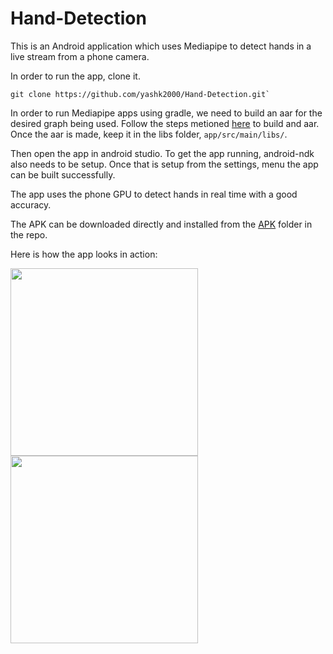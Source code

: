 # Hand-Detection
This is an Android application which uses Mediapipe to detect hands in a live stream from a phone camera.

In order to run the app, clone it.

```git
git clone https://github.com/yashk2000/Hand-Detection.git`
```

In order to run Mediapipe apps using gradle, we need to build an aar for the desired graph being used. Follow the steps metioned [here](https://github.com/google/mediapipe/blob/master/mediapipe/docs/android_archive_library.md) to build and aar. 
Once the aar is made, keep it in the libs folder, `app/src/main/libs/`.

Then open the app in android studio. To get the app running, android-ndk also needs to be setup. Once that is setup from the settings, menu the app can be built successfully.

The app uses the phone GPU to detect hands in real time with a good accuracy. 

The APK can be downloaded directly and installed from the [APK](https://github.com/yashk2000/Hand-Detection/blob/master/APK/Hand%20Detection%20GPU.apk) folder in the repo. 

Here is how the app looks in action:

<img src="https://user-images.githubusercontent.com/41234408/80405981-faccd080-88e0-11ea-9c65-5c93e9c2d595.jpg" heigth="500" width="300" />
<img src="https://user-images.githubusercontent.com/41234408/80406016-0cae7380-88e1-11ea-9fc1-d794fd4791b8.jpg" heigth="500" width="300" />
